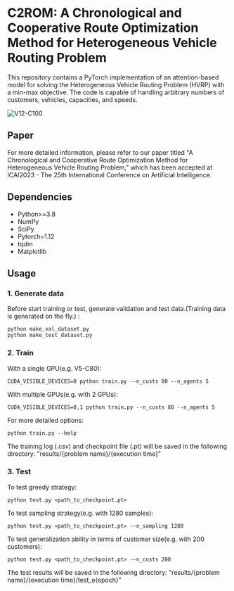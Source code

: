 # C2ROM: A Chronological and Cooperative Route Optimization Method for Heterogeneous Vehicle Routing Problem
This repository contains a PyTorch implementation of an attention-based model for solving the Heterogeneous Vehicle Routing Problem (HVRP) with a min-max objective. The code is capable of handling arbitrary numbers of customers, vehicles, capacities, and speeds.

![V12-C100](images/V12-C100.png)

## Paper
For more detailed information, please refer to our paper titled "A Chronological and Cooperative Route Optimization Method for Heterogeneous Vehicle Routing Problem," which has been accepted at ICAI2023 - The 25th International Conference on Artificial Intelligence.

## Dependencies
- Python>=3.8
- NumPy
- SciPy
- Pytorch=1.12
- tqdm
- Matplotlib

## Usage
### 1. Generate data
Before start training or test, generate validation and test data.(Training data is generated on the fly.) :
```
python make_val_dataset.py
python make_test_dataset.py
```

### 2. Train
With a single GPU(e.g. V5-C80):
```
CUDA_VISIBLE_DEVICES=0 python train.py --n_custs 80 --n_agents 5
```
With multiple GPUs(e.g. with 2 GPUs):
```
CUDA_VISIBLE_DEVICES=0,1 python train.py --n_custs 80 --n_agents 5
```
For more detailed options:
```
python train.py --help
```
The training log (.csv) and checkpoint file (.pt) will be saved in the following directory: "results/{problem name}/{execution time}"

### 3. Test
To test greedy strategy:
```
python test.py <path_to_checkpoint.pt>
```
To test sampling strategy(e.g. with 1280 samples):
```
python test.py <path_to_checkpoint.pt> --n_sampling 1280
```
To test generalization ability in terms of customer size(e.g. with 200 customers):
```
python test.py <path_to_checkpoint.pt> --n_custs 200
```
The test results will be saved in the following directory: "results/{problem name}/{execution time}/test_e{epoch}"
